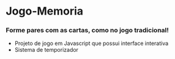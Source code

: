 # Jogo-Memoria

### Forme pares com as cartas, como no jogo tradicional!

- Projeto de jogo em Javascript que possui interface interativa
- Sistema de temporizador
